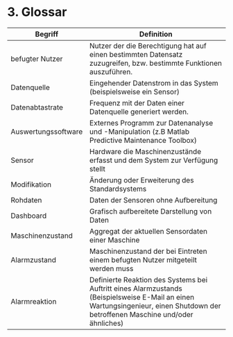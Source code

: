# 3. Glossar
| Begriff | Definition |
|--------|--------|
| befugter Nutzer | Nutzer der die Berechtigung hat auf einen bestimmten Datensatz zuzugreifen, bzw. bestimmte Funktionen auszuführen. |
|Datenquelle | Eingehender Datenstrom in das System (beispielsweise ein Sensor)
|Datenabtastrate | Frequenz mit der Daten einer Datenquelle generiert werden.
|Auswertungssoftware | Externes Programm zur Datenanalyse und -Manipulation (z.B Matlab Predictive Maintenance Toolbox)
|Sensor | Hardware die Maschinenzustände erfasst und dem System zur Verfügung stellt
|Modifikation | Änderung oder Erweiterung des Standardsystems
|Rohdaten | Daten der Sensoren ohne Aufbereitung
|Dashboard | Grafisch aufbereitete Darstellung von Daten
|Maschinenzustand | Aggregat der aktuellen Sensordaten einer Maschine
|Alarmzustand | Maschinenzustand der bei Eintreten einem befugten Nutzer mitgeteilt werden muss
|Alarmreaktion | Definierte Reaktion des Systems bei Auftritt eines Alarmzustands (Beispielsweise E-Mail an einen Wartungsingenieur, einen Shutdown der betroffenen Maschine und/oder ähnliches)
